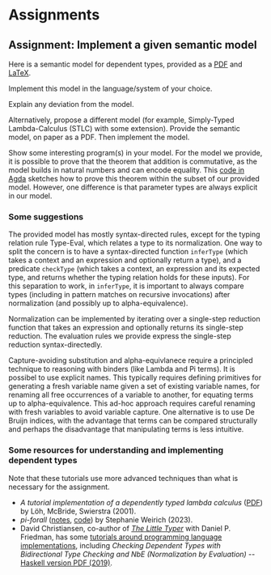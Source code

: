 # Assignments

## Assignment: Implement a given semantic model

Here is a semantic model for dependent types, provided as a [PDF](hw/DependentTypes.pdf) and [LaTeX](hw/DependentTypes.tex).

Implement this model in the language/system of your choice.

Explain any deviation from the model.

Alternatively, propose a different model (for example, Simply-Typed Lambda-Calculus (STLC) with some extension).
Provide the semantic model, on paper as a PDF.
Then implement the model.

Show some interesting program(s) in your model.
For the model we provide, it is possible to prove that the theorem that addition is commutative,
as the model builds in natural numbers and can encode equality.
This [code in Agda](hw/stdlib.agda) sketches how to prove this theorem within the subset of our provided model.
However, one difference is that parameter types are always explicit in our model.

### Some suggestions

The provided model has mostly syntax-directed rules, except for the typing relation rule Type-Eval, which relates a type to its normalization.
One way to split the concern is to have a syntax-directed function `inferType` (which takes a context and an expression and optionally return a type), and a predicate `checkType` (which takes a context, an expression and its expected type, and returns whether the typing relation holds for these inputs).
For this separation to work, in `inferType`, it is important to always compare types (including in pattern matches on recursive invocations) after normalization (and possibly up to alpha-equivalence).

Normalization can be implemented by iterating over a single-step reduction function that takes an expression and optionally returns its single-step reduction. The evaluation rules we provide express the single-step reduction syntax-directedly.

Capture-avoiding substitution and alpha-equivlanece require a principled technique to reasoning with binders (like Lambda and Pi terms).
It is possibel to use explicit names. This typically requires defining primitives for generating a fresh variable name given a set of existing variable names, for renaming all free occurrences of a variable to another, for equating terms up to alpha-equivalence. This ad-hoc approach requires careful renaming with fresh variables to avoid variable capture.
One alternative is to use De Bruijn indices, with the advantage that terms can be compared structurally and perhaps the disadvantage that manipulating terms is less intuitive.

### Some resources for understanding and implementing dependent types

Note that these tutorials use more advanced techniques than what is necessary for the assignment.

- _A tutorial implementation of a dependently typed lambda calculus_ ([PDF](https://www.andres-loeh.de/LambdaPi/LambdaPi.pdf)) by L&ouml;h, McBride, Swierstra (2001).
- _pi-forall_ ([notes](https://github.com/sweirich/pi-forall/blob/2023/doc/oplss.pdf), [code](https://github.com/sweirich/pi-forall)) by Stephanie Weirich (2023).
- David Christiansen, co-author of [_The Little Typer_](https://thelittletyper.com/) with Daniel P. Friedman, has some [tutorials around programming language implementations](https://davidchristiansen.dk/tutorials/), including _Checking Dependent Types with Bidirectional Type Checking and NbE (Normalization by Evaluation)_ -- [Haskell version PDF (2019)](https://davidchristiansen.dk/tutorials/implementing-types-hs.pdf).
